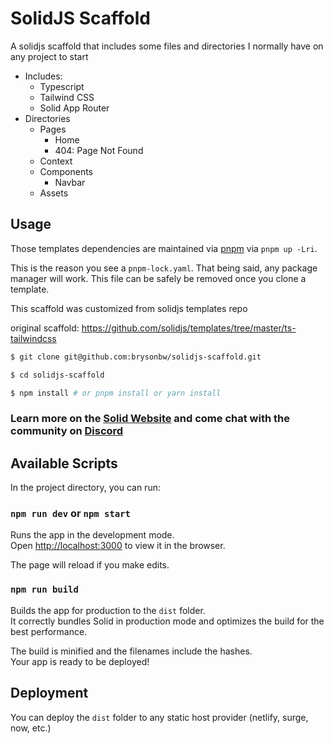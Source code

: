 # SolidJS Scaffold 
A solidjs scaffold that includes some files and directories I normally have on any project to start
- Includes: 
  - Typescript
  - Tailwind CSS
  - Solid App Router
- Directories
  - Pages
    - Home
    - 404: Page Not Found
  - Context
  - Components
    - Navbar
  - Assets

## Usage

Those templates dependencies are maintained via [pnpm](https://pnpm.io) via `pnpm up -Lri`.

This is the reason you see a `pnpm-lock.yaml`. That being said, any package manager will work. This file can be safely be removed once you clone a template.

This scaffold was customized from solidjs templates repo

original scaffold: https://github.com/solidjs/templates/tree/master/ts-tailwindcss


```bash
$ git clone git@github.com:brysonbw/solidjs-scaffold.git

$ cd solidjs-scaffold

$ npm install # or pnpm install or yarn install
```

### Learn more on the [Solid Website](https://solidjs.com) and come chat with the community on [Discord](https://discord.com/invite/solidjs)

## Available Scripts

In the project directory, you can run:

### `npm run dev` or `npm start`

Runs the app in the development mode.<br>
Open [http://localhost:3000](http://localhost:3000) to view it in the browser.

The page will reload if you make edits.<br>

### `npm run build`

Builds the app for production to the `dist` folder.<br>
It correctly bundles Solid in production mode and optimizes the build for the best performance.

The build is minified and the filenames include the hashes.<br>
Your app is ready to be deployed!

## Deployment

You can deploy the `dist` folder to any static host provider (netlify, surge, now, etc.)
